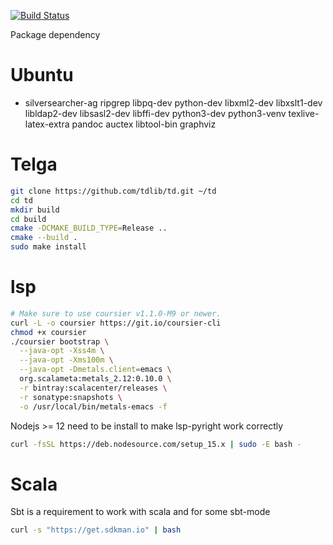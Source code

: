 [![Build Status](https://jenkins.kodpanik.com/buildStatus/icon?job=Emacs+2%2Fmaster)](https://jenkins.kodpanik.com/job/Emacs%202/job/master/)

Package dependency

# Ubuntu #
  * silversearcher-ag ripgrep libpq-dev python-dev libxml2-dev libxslt1-dev libldap2-dev libsasl2-dev libffi-dev python3-dev python3-venv texlive-latex-extra pandoc auctex libtool-bin graphviz

# Telga #
```bash
git clone https://github.com/tdlib/td.git ~/td
cd td
mkdir build
cd build
cmake -DCMAKE_BUILD_TYPE=Release ..
cmake --build .
sudo make install
```

# lsp #
```bash
# Make sure to use coursier v1.1.0-M9 or newer.
curl -L -o coursier https://git.io/coursier-cli
chmod +x coursier
./coursier bootstrap \
  --java-opt -Xss4m \
  --java-opt -Xms100m \
  --java-opt -Dmetals.client=emacs \
  org.scalameta:metals_2.12:0.10.0 \
  -r bintray:scalacenter/releases \
  -r sonatype:snapshots \
  -o /usr/local/bin/metals-emacs -f
```

Nodejs >= 12 need to be install to make lsp-pyright work correctly
```bash
curl -fsSL https://deb.nodesource.com/setup_15.x | sudo -E bash -
```

# Scala #
Sbt is a requirement to work with scala and for some sbt-mode
```bash
curl -s "https://get.sdkman.io" | bash
```
